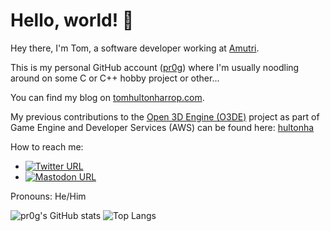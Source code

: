 # Hello, world! 👋

<!--
**pr0g/pr0g** is a ✨ _special_ ✨ repository because its `README.md` (this file) appears on your GitHub profile.

Here are some ideas to get you started:

- 🔭 I’m currently working on ...
- 🌱 I’m currently learning ...
- 👯 I’m looking to collaborate on ...
- 🤔 I’m looking for help with ...
- 💬 Ask me about ...
- 📫 How to reach me: ...
- 😄 Pronouns: ...
- ⚡ Fun fact: ...
-->

Hey there, I'm Tom, a software developer working at [Amutri](https://www.amutri.com/).

This is my personal GitHub account ([pr0g](https://github.com/pr0g)) where I'm usually noodling around on some C or C++ hobby project or other...

You can find my blog on [tomhultonharrop.com](https://tomhultonharrop.com/).

My previous contributions to the [Open 3D Engine (O3DE)](https://github.com/o3de/o3de#readme) project as part of Game Engine and Developer Services (AWS) can be found here: [hultonha](https://github.com/hultonha)

How to reach me:

- [![Twitter URL](https://img.shields.io/twitter/url/https/twitter.com/tom_h_h.svg?style=social&label=Follow%20%40tom_h_h)](https://twitter.com/tom_h_h)
- [![Mastodon URL](https://img.shields.io/mastodon/follow/109355635634248637?domain=https%3A%2F%2Fmastodon.gamedev.place&style=social)](https://mastodon.gamedev.place/@tom_h_h)

Pronouns: He/Him

![pr0g's GitHub stats](https://github-readme-stats.vercel.app/api?username=pr0g&count_private=true&show_icons=true&theme=cobalt) ![Top Langs](https://github-readme-stats.vercel.app/api/top-langs/?username=pr0g&count_private=true&langs_count=8&theme=cobalt&layout=compact)
